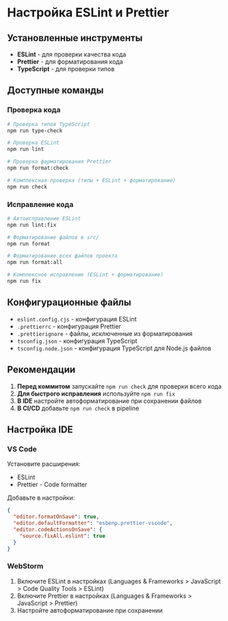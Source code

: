 # Настройка ESLint и Prettier

## Установленные инструменты

- **ESLint** - для проверки качества кода
- **Prettier** - для форматирования кода
- **TypeScript** - для проверки типов

## Доступные команды

### Проверка кода
```bash
# Проверка типов TypeScript
npm run type-check

# Проверка ESLint
npm run lint

# Проверка форматирования Prettier
npm run format:check

# Комплексная проверка (типы + ESLint + форматирование)
npm run check
```

### Исправление кода
```bash
# Автоисправление ESLint
npm run lint:fix

# Форматирование файлов в src/
npm run format

# Форматирование всех файлов проекта
npm run format:all

# Комплексное исправление (ESLint + форматирование)
npm run fix
```

## Конфигурационные файлы

- `eslint.config.cjs` - конфигурация ESLint
- `.prettierrc` - конфигурация Prettier
- `.prettierignore` - файлы, исключенные из форматирования
- `tsconfig.json` - конфигурация TypeScript
- `tsconfig.node.json` - конфигурация TypeScript для Node.js файлов

## Рекомендации

1. **Перед коммитом** запускайте `npm run check` для проверки всего кода
2. **Для быстрого исправления** используйте `npm run fix`
3. **В IDE** настройте автоформатирование при сохранении файлов
4. **В CI/CD** добавьте `npm run check` в pipeline

## Настройка IDE

### VS Code
Установите расширения:
- ESLint
- Prettier - Code formatter

Добавьте в настройки:
```json
{
  "editor.formatOnSave": true,
  "editor.defaultFormatter": "esbenp.prettier-vscode",
  "editor.codeActionsOnSave": {
    "source.fixAll.eslint": true
  }
}
```

### WebStorm
1. Включите ESLint в настройках (Languages & Frameworks > JavaScript > Code Quality Tools > ESLint)
2. Включите Prettier в настройках (Languages & Frameworks > JavaScript > Prettier)
3. Настройте автоформатирование при сохранении
